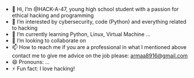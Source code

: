 - 👋 Hi, I’m @HACK-A-47, young high school student with a passion for ethical hacking and programming
- 👀 I’m interested by cybersecurity, code (Python) and everything related to hacking
- 🌱 I’m currently learning Python, Linux, Virtual Machine ...
- 💞️ I’m looking to collaborate on 
- 📫 How to reach me if you are a professional in what I mentioned above contact me to give me advice on the job please: armaa8916@gmail.com
- 😄 Pronouns: ...
- ⚡ Fun fact: I love hacking!

<!---
HACK-A-47/HACK-A-47 is a ✨ special ✨ repository because its `README.md` (this file) appears on your GitHub profile.
You can click the Preview link to take a look at your changes.
--->
